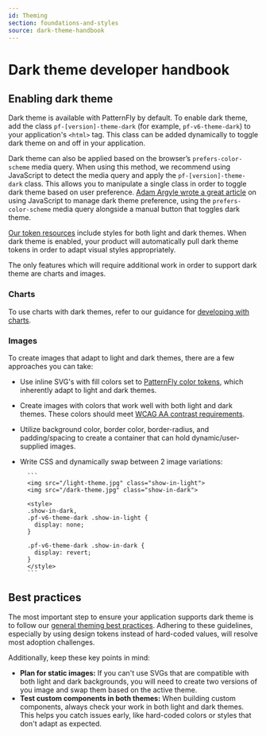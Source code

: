 ```yaml
---
id: Theming
section: foundations-and-styles
source: dark-theme-handbook
---
```


# Dark theme developer handbook 

## Enabling dark theme

Dark theme is available with PatternFly by default. To enable dark theme, add the class `pf-[version]-theme-dark` (for example, `pf-v6-theme-dark`) to your application's `<html>` tag. This class can be added dynamically to toggle dark theme on and off in your application.

Dark theme can also be applied based on the browser’s `prefers-color-scheme` media query. When using this method, we recommend using JavaScript to detect the media query and apply the `pf-[version]-theme-dark` class. This allows you to manipulate a single class in order to toggle dark theme based on user preference. [Adam Argyle wrote a great article](https://web.dev/building-a-theme-switch-component/#javascript) on using JavaScript to manage dark theme preference, using the `prefers-color-scheme` media query alongside a manual button that toggles dark theme. 

[Our token resources](https://github.com/patternfly/patternfly/tree/v6/src/patternfly/base/tokens) include styles for both light and dark themes. When dark theme is enabled, your product will automatically pull dark theme tokens in order to adapt visual styles appropriately. 

The only features which will require additional work in order to support dark theme are charts and images. 

### Charts

To use charts with dark themes, refer to our guidance for [developing with charts](/charts/about-charts#develop-with-charts).

### Images

To create images that adapt to light and dark themes, there are a few approaches you can take: 

- Use inline SVG's with fill colors set to [PatternFly color tokens](/foundations-and-styles/design-tokens/all-patternfly-tokens), which inherently adapt to light and dark themes.
- Create images with colors that work well with both light and dark themes. These colors should meet [WCAG AA contrast requirements](https://webaim.org/resources/contrastchecker/).
- Utilize background color, border color, border-radius, and padding/spacing to create a container that can hold dynamic/user-supplied images.
- Write CSS and dynamically swap between 2 image variations:

        ``` 
        <img src="/light-theme.jpg" class="show-in-light">
        <img src="/dark-theme.jpg" class="show-in-dark">

        <style>
        .show-in-dark, 
        .pf-v6-theme-dark .show-in-light {
          display: none;
        }

        .pf-v6-theme-dark .show-in-dark {
          display: revert;
        }
        </style>
        ```

## Best practices

The most important step to ensure your application supports dark theme is to follow our [general theming best practices](/foundations-and-styles/theming#best-practices). Adhering to these guidelines, especially by using design tokens instead of hard-coded values, will resolve most adoption challenges.

Additionally, keep these key points in mind:

- **Plan for static images:** If you can't use SVGs that are compatible with both light and dark backgrounds, you will need to create two versions of you image and swap them based on the active theme. 
- **Test custom components in both themes:** When building custom components, always check your work in both light and dark themes. This helps you catch issues early, like hard-coded colors or styles that don't adapt as expected.